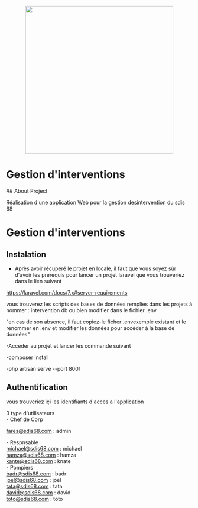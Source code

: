 <p align="center"><img src="https://cdn-s-www.lalsace.fr/images/7D6AC409-3ED8-4CFC-A966-83575D538B90/NW_raw/journees-portes-ouvertes-organisees-dimanche-24-septembre-par-le-service-departemental-d-incendie-et-de-secours-au-centre-de-secours-principal-caserne-des-sapeurs-pompiers-images-proposees-par-quot-sdis-68-csp-(mulhouse)-quot-1506495611.jpg" width="400"></p>

<p align="center">
<h1>Gestion d'interventions</h1>
## About Project

Réalisation d'une application Web  pour la gestion desintervention du  sdis 68

</p>

<p align="center">
<h1>Gestion d'interventions</h1>

## Instalation

- Après avoir récupéré le projet en locale, il faut que vous soyez sûr d'avoir les prérequis pour lancer un projet laravel que vous trouveriez dans le lien suivant

https://laravel.com/docs/7.x#server-requirements

vous trouverez les scripts des bases de données remplies dans les projets à nommer : intervention db ou bien modifier dans le fichier .env 

"en cas de son absence, il faut copiez-le ficher .envexemple existant et le renommer en .env et modifier les données pour accéder à la base de données"

-Acceder au projet et lancer les commande suivant

-composer install

-php artisan serve --port 8001

 ## Authentification
 
 vous trouveriez içi les identifiants d'acces a l'application 
 
3 type d'utilisateurs 
<br>
  <span>  -   Chef de Corp </span>
  <br>
  
  fares@sdis68.com       :     admin
  <br>
  
 <span>  -    Respnsable</span>
   <br>
   michael@sdis68.com     :  michael
   <br>
   hamza@sdis68.com       :  hamza
   <br>
   kante@sdis68.com       : knate
   <br>
  <span> -    Pompiers</span>
   <br>
   badr@sdis68.com        : badr
   <br>
   joel@sdis68.com        : joel
   <br>
   tata@sdis68.com        : tata
   <br>
   david@sdis68.com       : david
   <br>
   toto@sdis68.com        : toto
   
   
   
   
</p>

</p>

